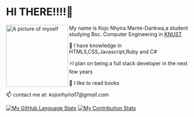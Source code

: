 

# HI THERE!!!!👋
                                          
 <img url=" https://github.com/Kojonhyiraa/Kojonhyira/blob/main/images/kojo.jpeg" alt="A picture of myself" align="left" width="170px" height="170px"> 
 <p>  My name is Kojo Nhyira Mante-Dankwa,a student studying Bsc. Computer Engineering in <a href="https://www.knust.edu.gh">KNUST</a></p>
 <p>  👀  I have knowledge in HTML5,CSS,Javascript,Ruby and C#</p>
 <p> ⚡I plan on being a full stack developer in the next few years</p>
 <p> 🌱 I like to read books </p>
 <p>📫 contact me at:<i> kojonhyira17@gmail.com</i></>

[![My GitHub Language Stats](https://github-readme-stats.vercel.app/api/top-langs/?username=Kojonhyiraa&langs_count=5&theme=react)]()         [![My Contribution Stats](https://github-contribution-stats.vercel.app/api/?username=Kojonhyiraa)](https://github.com/Kojonhyiraa/github-contribution-stats/)



